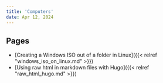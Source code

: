 ```yaml
---
title: 'Computers'
date: Apr 12, 2024
---
```


## Pages

- [Creating a Windows ISO out of a folder in Linux]({{< relref "windows_iso_on_linux.md" >}})
- [Using raw html in markdown files with Hugo]({{< relref "raw_html_hugo.md" >}})
